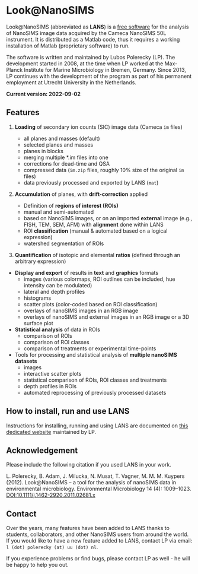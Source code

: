 # Look@NanoSIMS

Look@NanoSIMS (abbreviated as **LANS**) is a [free software](http://www.gnu.org/philosophy/free-sw.html) 
for the analysis of NanoSIMS image data acquired by the Cameca NanoSIMS 50L instrument. It is distributed 
as a Matlab code, thus it requires a working installation of Matlab (proprietary software) to run.

The software is written and maintained by Lubos Polerecky (LP). The development started in 2008, at the 
time when LP worked at the Max-Planck Institute for Marine Microbiology in Bremen, Germany. Since 2013, LP 
continues with the development of the program as part of his permanent employment at Utrecht University in the 
Netherlands.

**Current version: 2022-09-02**

## Features

1. **Loading** of secondary ion counts (SIC) image data (Cameca `im` files)
   
    - all planes and masses (default)
    - selected planes and masses
    - planes in blocks
    - merging multiple *.im files into one
    - corrections for dead-time and QSA
    - compressed data (`im.zip` files, roughly 10% size of the original `im` files)
    - data previously processed and exported by LANS (`mat`) 

2. **Accumulation** of planes, with **drift-correction** applied

    - Definition of **regions of interest (ROIs)**
    - manual and semi-automated
    - based on NanoSIMS images, or on an imported **external** image (e.g., FISH, TEM, SEM, AFM) with **alignment** done within LANS
    - ROI **classification** (manual & automated based on a logical expression)
    - watershed segmentation of ROIs

3. **Quantification** of isotopic and elemental **ratios** (defined through an arbitrary expression)
- **Display and export** of results in **text** and **graphics** formats
  - images (various colormaps, ROI outlines can be included, hue intensity can be modulated)
  - lateral and depth profiles
  - histograms
  - scatter plots (color-coded based on ROI classification)
  - overlays of nanoSIMS images in an RGB image
  - overlays of nanoSIMS and external images in an RGB image or a 3D surface plot
- **Statistical analysis** of data in ROIs 
  - comparison of ROIs
  - comparison of ROI classes
  - comparison of treatments or experimental time-points
- Tools for processing and statistical analysis of **multiple nanoSIMS datasets**
  - images
  - interactive scatter plots
  - statistical comparison of ROIs, ROI classes and treatments
  - depth profiles in ROIs
  - automated reprocessing of previously processed datasets

## How to install, run and use LANS

Instructions for installing, running and using LANS are documented on [this dedicated website](http://nanosims.geo.uu.nl/nanosims-wiki/doku.php/nanosims:lans) maintained by LP.

## Acknowledgement

Please include the following citation if you used LANS in your work. 

L. Polerecky, B. Adam, J. Milucka, N. Musat, T. Vagner, M. M. M. Kuypers (2012). 
Look@NanoSIMS – a tool for the analysis of nanoSIMS data in environmental microbiology. 
Environmental Microbiology 14 (4): 1009–1023.
[DOI:10.1111/j.1462-2920.2011.02681.x](http://onlinelibrary.wiley.com/doi/10.1111/j.1462-2920.2011.02681.x/abstract)

## Contact 

Over the years, many features have been added to LANS thanks to students, collaborators, and other NanoSIMS users 
from around the world. If you would like to have a new feature added to LANS, contact LP via email:
`l (dot) polerecky (at) uu (dot) nl`. 

If you experience problems or find bugs, please contact LP as well - he will be happy to help you out.
